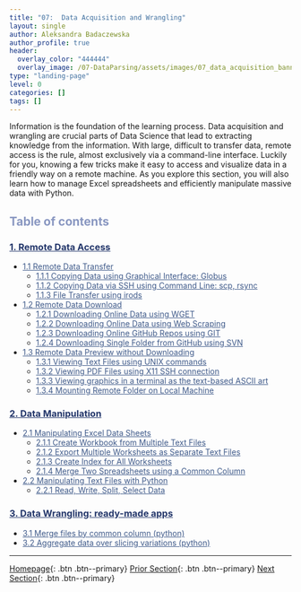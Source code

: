 ```yaml
---
title: "07:  Data Acquisition and Wrangling"
layout: single
author: Aleksandra Badaczewska
author_profile: true
header:
  overlay_color: "444444"
  overlay_image: /07-DataParsing/assets/images/07_data_acquisition_banner.png
type: "landing-page"
level: 0
categories: []
tags: []
---
```


Information is the foundation of the learning process. Data acquisition and wrangling are crucial parts of Data Science that lead to extracting knowledge from the information. With large, difficult to transfer data, remote access is the rule, almost exclusively via a command-line interface. Luckily for you, knowing a few tricks make it easy to access and visualize data in a friendly way on a remote machine. As you explore this section, you will also learn how to manage Excel spreadsheets and efficiently manipulate massive data with Python.


## <span style="color: #8997c1;">Table of contents</span>

### **<a href="01-FILE-ACCESS/01-remote-data-access" style="color: #24376b;">1. Remote Data Access</a>**
* <a href="01-FILE-ACCESS/02-0-remote-data-transfer" style="color: #3f5a8a;">1.1 Remote Data Transfer</a>
  * <a href="01-FILE-ACCESS/02-1-tutorial-copy-globus" style="color: #3f5a8a;">1.1.1 Copying Data using Graphical Interface: Globus</a>
  * <a href="01-FILE-ACCESS/02-2-tutorial-copy-ssh" style="color: #3f5a8a;">1.1.2 Copying Data via SSH using Command Line: scp, rsync</a>
  * <a href="01-FILE-ACCESS/02-3-tutorial-transfer-irods" style="color: #3f5a8a;">1.1.3 File Transfer using irods</a>
* <a href="01-FILE-ACCESS/03-0-remote-data-download" style="color: #3f5a8a;">1.2 Remote Data Download</a>
  * <a href="01-FILE-ACCESS/03-1-tutorial-download-wget" style="color: #3f5a8a;">1.2.1 Downloading Online Data using WGET</a>
  * <a href="01-FILE-ACCESS/03-2-tutorial-download-web-scraping" style="color: #3f5a8a;">1.2.2 Downloading Online Data using Web Scraping</a>
  * <a href="01-FILE-ACCESS/03-3-tutorial-download-github-repos-git" style="color: #3f5a8a;">1.2.3 Downloading Online GitHub Repos using GIT</a>
  * <a href="01-FILE-ACCESS/03-4-tutorial-download-github-folders-svn" style="color: #3f5a8a;">1.2.4 Downloading Single Folder from GitHub using SVN</a>
* <a href="01-FILE-ACCESS/04-0-remote-data-preview" style="color: #3f5a8a;">1.3 Remote Data Preview without Downloading</a>
  * <a href="01-FILE-ACCESS/04-1-tutorial-view-text-files-unix" style="color: #3f5a8a;">1.3.1 Viewing Text Files using UNIX commands</a>
  * <a href="01-FILE-ACCESS/04-2-tutorial-view-pdf-files-x11" style="color: #3f5a8a;">1.3.2 Viewing PDF Files using X11 SSH connection </a>
  * <a href="01-FILE-ACCESS/04-3-tutorial-view-graphic-files-terminal" style="color: #3f5a8a;">1.3.3 Viewing graphics in a terminal as the text-based ASCII art </a>
  * <a href="01-FILE-ACCESS/04-4-tutorial-mount-remote-folder" style="color: #3f5a8a;">1.3.4 Mounting Remote Folder on Local Machine</a>

### **<a href="02-DATA-MANIPULATION/01-data-manipulation" style="color: #24376b;">2. Data Manipulation</a>**
* <a href="02-DATA-MANIPULATION/01-EXCEL/01-manipulate-excel-sheets" style="color: #3f5a8a;">2.1 Manipulating Excel Data Sheets</a>
  * <a href="02-DATA-MANIPULATION/01-EXCEL/02-tutorial-create-workbook-from-multiple-files" style="color: #3f5a8a;">2.1.1 Create Workbook from Multiple Text Files</a>
  * <a href="02-DATA-MANIPULATION/01-EXCEL/03-tutorial-export-multiple-worksheets" style="color: #3f5a8a;">2.1.2 Export Multiple Worksheets as Separate Text Files</a>
  * <a href="02-DATA-MANIPULATION/01-EXCEL/04-tutorial-create-index-for-all-worksheets" style="color: #3f5a8a;">2.1.3 Create Index for All Worksheets</a>
  * <a href="02-DATA-MANIPULATION/01-EXCEL/05-tutorial-merge-spreadsheets-by-column" style="color: #3f5a8a;">2.1.4 Merge Two Spreadsheets using a Common Column</a>
* <a href="02-DATA-MANIPULATION/02-PYTHON/01-manipulate-data-with-python" style="color: #3f5a8a;">2.2 Manipulating Text Files with Python</a>
  * <a href="02-DATA-MANIPULATION/02-PYTHON/02-tutorial-read-write-split-select-data" style="color: #3f5a8a;">2.2.1 Read, Write, Split, Select Data</a>

### **<a href="03-DATA-WRANGLING-APPS/00-data-wrangling-apps" style="color: #24376b;">3. Data Wrangling: ready-made apps</a>**
  * <a href="03-DATA-WRANGLING-APPS/01-merge-data-py" style="color: #3f5a8a;">3.1 Merge files by common column (python)</a>
  * <a href="03-DATA-WRANGLING-APPS/02-slice-or-bin-data-py" style="color: #3f5a8a;">3.2 Aggregate data over slicing variations (python)</a>


---

[Homepage](../index.md){: .btn  .btn--primary}
[Prior Section](../06-IntroToHPC/00-IntroToHPC-LandingPage){: .btn  .btn--primary}
[Next Section](../08-DataVisualization/00-DataVisualization-LandingPage){: .btn  .btn--primary}
